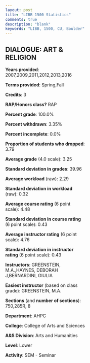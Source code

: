 ```yaml
---
layout: post
title: "LIBB 1500 Statistics"
comments: true
description: "blank"
keywords: "LIBB, 1500, CU, Boulder"
--- 
```

<head>
<script src="https://ajax.googleapis.com/ajax/libs/jquery/2.1.3/jquery.min.js"></script>
<script src="https://dl.dropboxusercontent.com/s/pc42nxpaw1ea4o9/highcharts.js?dl=0"></script>
<!-- <script src="../assets/js/highcharts.js"></script> -->
<style type="text/css">@font-face {
	font-family: "Bebas Neue";
	src: url(https://www.filehosting.org/file/details/544349/BebasNeue%20Regular.otf) format("opentype");
	}
	h1.Bebas { 
		font-family: "Bebas Neue", Verdana, Tahoma;
	}
</style>
</head>
<body>
	<div id="container" style="float: right; width: 45%; height: 88%; margin-left: 2.5%; margin-right: 2.5%;"></div>
	<script language="JavaScript">
		$(document).ready(function() {
		var chart = {type: 'column'};
		var title = {text: 'Grade Distribution'};
		var xAxis = {categories: ['A','B','C','D','F'],crosshair: true};
		var yAxis = {min: 0,title: {text: 'Percentage'}};
		var tooltip = {headerFormat: '<center><b><span style="font-size:20px">{point.key}</span></b></center>',
		               pointFormat: '<td style="padding:0"><b>{point.y:.1f}%</b></td>',
		               footerFormat: '</table>',shared: true,useHTML: true};
		var plotOptions = {column: {pointPadding: 0.0,borderWidth: 0}};  
		var credits = {enabled: false};var series= [{name: 'Percent',data: [51.97,35.43,11.81,0.79,0.0,]}];
		var json = {};
		json.chart = chart;
		json.title = title;
		json.tooltip = tooltip;
		json.xAxis = xAxis;
		json.yAxis = yAxis;  
		json.series = series;
		json.plotOptions = plotOptions;  
		json.credits = credits;
		$('#container').highcharts(json);
	});
	</script>
</body>
			   
## DIALOGUE: ART & RELIGION

**Years provided**: 2007,2009,2011,2012,2013,2016

**Terms provided**: Spring,Fall

**Credits**: 3

**RAP/Honors class?** RAP

**Percent grade**: 100.0%

**Percent withdrawn**: 3.35%

**Percent incomplete**: 0.0%

**Proportion of students who dropped**: 3.79

**Average grade** (4.0 scale): 3.25

**Standard deviation in grades**: 39.96

**Average workload** (raw): 2.29

**Standard deviation in workload** (raw): 0.32

**Average course rating** (6 point scale): 4.48

**Standard deviation in course rating** (6 point scale): 0.43

**Average instructor rating** (6 point scale): 4.76

**Standard deviation in instructor rating** (6 point scale): 0.43

**Instructors**: GREENSTEIN, M.A.,HAYNES, DEBORAH J,BERNARDINI, GIULIA

**Easiest instructor** (based on class grade): GREENSTEIN, M.A.

**Sections** (and **number of sections**): 750,285R, 8

**Department**: AHPC

**College**: College of Arts and Sciences

**A&S Division**: Arts and Humanities

**Level**: Lower

**Activity**: SEM - Seminar